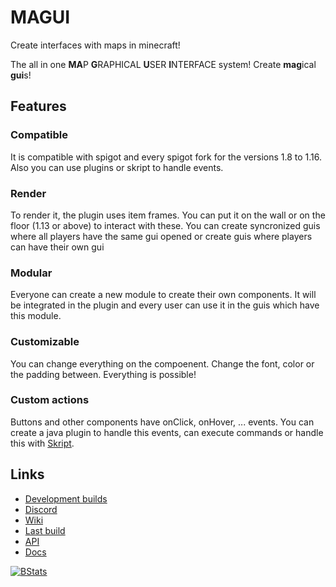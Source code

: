 # MAGUI

Create interfaces with maps in minecraft!

The all in one **MA**P **G**RAPHICAL **U**SER **I**NTERFACE system! Create **mag**ical **gui**s!

## Features

### Compatible

It is compatible with spigot and every spigot fork for the versions 1.8 to 1.16. Also you can use plugins or skript to handle events.

### Render

To render it, the plugin uses item frames. You can put it on the wall or on the floor (1.13 or above) to interact with these.
You can create syncronized guis where all players have the same gui opened or create guis where players can have their own gui 

### Modular

Everyone can create a new module to create their own components. It will be integrated in the plugin and every user can use it in the guis which have this module.

### Customizable

You can change everything on the compoenent. Change the font, color or the padding between. Everything is possible!

### Custom actions

Buttons and other components have onClick, onHover, ... events. You can create a java plugin to handle this events, can execute commands or handle this with [Skript](https://github.com/SkriptLang/Skript).

## Links

* [Development builds](https://ci.codemc.io/job/CodeDoctorDE/job/MAGUI)
* [Discord](https://discord.gg/WzcRNGF)
* [Wiki](https://github.com/CodeDoctorDE/MAGUI/wiki)
* [Last build](https://ci.codemc.io/job/CodeDoctorDE/job/MAGUI/lastSuccessfulBuild/)
* [API](https://github.com/CodeDoctorDE/MAGUI/wiki/api)
* [Docs](https://codedoctor.tk/MAGUI/apidocs)

[![BStats](https://bstats.org/signatures/bukkit/MAGUI.svg)](https://bstats.org/plugin/bukkit/MAGUI)
